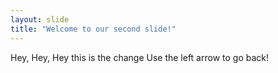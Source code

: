 ```yaml
---
layout: slide
title: "Welcome to our second slide!"
---
```

Hey, Hey, Hey this is the change
Use the left arrow to go back!

